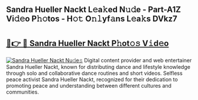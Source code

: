 ## Sandra Hueller Nackt L𝚎a𝚔ed N𝚞𝚍e - Part-A1Z Vi𝚍𝚎o P𝚑𝚘tos - H𝚘𝚝 O𝚗𝚕yf𝚊ns L𝚎a𝚔s DVkz7

# <h2><a href="http://kfehnx.oniu.top/?m=Sandra+Hueller+Nackt">🔗👉 🔴 Sandra Hueller Nackt P𝚑ot𝚘𝚜 V𝚒d𝚎o</a></h2>

[![Sandra Hueller Nackt Nu𝚍e𝚜](https://i.imgur.com/0qMVB7G.gif)](http://kfehnx.oniu.top/?m=Sandra+Hueller+Nackt)
Digital content provider and web entertainer Sandra Hueller Nackt, known for distributing dance and lifestyle knowledge through solo and collaborative dance routines and short videos. Selfless peace activist Sandra Hueller Nackt, recognized for their dedication to promoting peace and understanding between different cultures and communities.  
